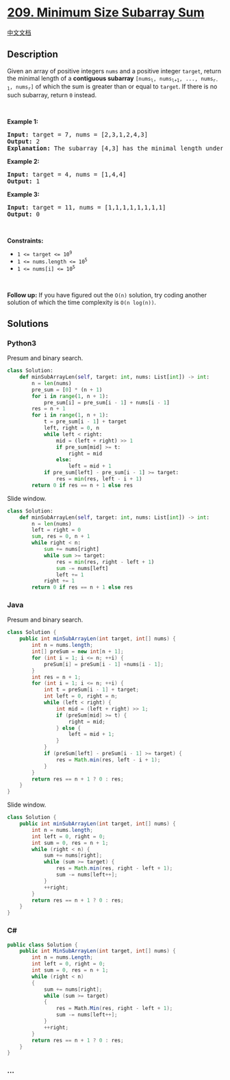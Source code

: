 # [209. Minimum Size Subarray Sum](https://leetcode.com/problems/minimum-size-subarray-sum)

[中文文档](/solution/0200-0299/0209.Minimum%20Size%20Subarray%20Sum/README.md)

## Description

<p>Given an array of positive integers <code>nums</code> and a positive integer <code>target</code>, return the minimal length of a <strong>contiguous subarray</strong> <code>[nums<sub>l</sub>, nums<sub>l+1</sub>, ..., nums<sub>r-1</sub>, nums<sub>r</sub>]</code> of which the sum is greater than or equal to <code>target</code>. If there is no such subarray, return <code>0</code> instead.</p>

<p>&nbsp;</p>
<p><strong>Example 1:</strong></p>

<pre>
<strong>Input:</strong> target = 7, nums = [2,3,1,2,4,3]
<strong>Output:</strong> 2
<strong>Explanation:</strong> The subarray [4,3] has the minimal length under the problem constraint.
</pre>

<p><strong>Example 2:</strong></p>

<pre>
<strong>Input:</strong> target = 4, nums = [1,4,4]
<strong>Output:</strong> 1
</pre>

<p><strong>Example 3:</strong></p>

<pre>
<strong>Input:</strong> target = 11, nums = [1,1,1,1,1,1,1,1]
<strong>Output:</strong> 0
</pre>

<p>&nbsp;</p>
<p><strong>Constraints:</strong></p>

<ul>
	<li><code>1 &lt;= target &lt;= 10<sup>9</sup></code></li>
	<li><code>1 &lt;= nums.length &lt;= 10<sup>5</sup></code></li>
	<li><code>1 &lt;= nums[i] &lt;= 10<sup>5</sup></code></li>
</ul>

<p>&nbsp;</p>
<strong>Follow up:</strong> If you have figured out the <code>O(n)</code> solution, try coding another solution of which the time complexity is <code>O(n log(n))</code>.

## Solutions

<!-- tabs:start -->

### **Python3**

Presum and binary search.

```python
class Solution:
    def minSubArrayLen(self, target: int, nums: List[int]) -> int:
        n = len(nums)
        pre_sum = [0] * (n + 1)
        for i in range(1, n + 1):
            pre_sum[i] = pre_sum[i - 1] + nums[i - 1]
        res = n + 1
        for i in range(1, n + 1):
            t = pre_sum[i - 1] + target
            left, right = 0, n
            while left < right:
                mid = (left + right) >> 1
                if pre_sum[mid] >= t:
                    right = mid
                else:
                    left = mid + 1
            if pre_sum[left] - pre_sum[i - 1] >= target:
                res = min(res, left - i + 1)
        return 0 if res == n + 1 else res
```

Slide window.

```python
class Solution:
    def minSubArrayLen(self, target: int, nums: List[int]) -> int:
        n = len(nums)
        left = right = 0
        sum, res = 0, n + 1
        while right < n:
            sum += nums[right]
            while sum >= target:
                res = min(res, right - left + 1)
                sum -= nums[left]
                left += 1
            right += 1
        return 0 if res == n + 1 else res
```

### **Java**

Presum and binary search.

```java
class Solution {
    public int minSubArrayLen(int target, int[] nums) {
        int n = nums.length;
        int[] preSum = new int[n + 1];
        for (int i = 1; i <= n; ++i) {
            preSum[i] = preSum[i - 1] +nums[i - 1];
        }
        int res = n + 1;
        for (int i = 1; i <= n; ++i) {
            int t = preSum[i - 1] + target;
            int left = 0, right = n;
            while (left < right) {
                int mid = (left + right) >> 1;
                if (preSum[mid] >= t) {
                    right = mid;
                } else {
                    left = mid + 1;
                }
            }
            if (preSum[left] - preSum[i - 1] >= target) {
                res = Math.min(res, left - i + 1);
            }
        }
        return res == n + 1 ? 0 : res;
    }
}
```

Slide window.

```java
class Solution {
    public int minSubArrayLen(int target, int[] nums) {
        int n = nums.length;
        int left = 0, right = 0;
        int sum = 0, res = n + 1;
        while (right < n) {
            sum += nums[right];
            while (sum >= target) {
                res = Math.min(res, right - left + 1);
                sum -= nums[left++];
            }
            ++right;
        }
        return res == n + 1 ? 0 : res;
    }
}
```

### **C#**

```cs
public class Solution {
    public int MinSubArrayLen(int target, int[] nums) {
        int n = nums.Length;
        int left = 0, right = 0;
        int sum = 0, res = n + 1;
        while (right < n)
        {
            sum += nums[right];
            while (sum >= target)
            {
                res = Math.Min(res, right - left + 1);
                sum -= nums[left++];
            }
            ++right;
        }
        return res == n + 1 ? 0 : res;
    }
}
```

### **...**

```

```

<!-- tabs:end -->
